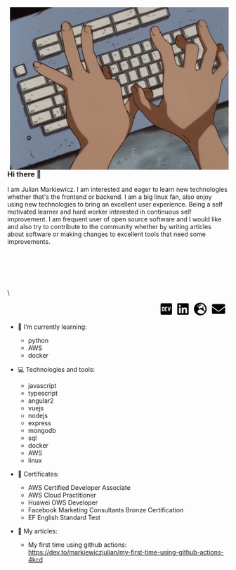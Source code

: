 <img src="./assets/typing.gif" align="right" />

### Hi there 👋

I am Julian Markiewicz. I am interested and eager to learn new technologies whether that's the frontend or backend. I am a big linux fan, also enjoy using new technologies to bring an excellent user experience. Being a self motivated learner and hard worker interested in continuous self improvement. I am frequent user of open source software and I would like and also try to contribute to the community whether by writing articles about software or making changes to excellent tools that need some improvements.

\
\
\
\
\
\

<div align="right">
<a href="https://dev.to/markiewiczjulian"><img height="30" src="./assets/dev-brands.png"></a>&nbsp;&nbsp;
<a href="https://www.linkedin.com/in/julian-markiewicz-628860191/"><img height="30" src="./assets/linkedin-brands.png"></a>&nbsp;&nbsp;
<a href="https://markiewiczjulian.github.io/"><img height="30" src="./assets/globe-europe-solid.png"></a>&nbsp;&nbsp;
<a href="mailto:markiewicz.julian@gmail.com"><img height="30" src="./assets/envelope-solid.png"></a>&nbsp;&nbsp;
</div>

- 🌱 I’m currently learning:
  - python
  - AWS
  - docker
- 💻 Technologies and tools:

  - javascript
  - typescript
  - angular2
  - vuejs
  - nodejs
  - express
  - mongodb
  - sql
  - docker
  - AWS
  - linux

- 📜 Certificates:
  - AWS Certified Developer Associate
  - AWS Cloud Practitioner
  - Huawei OWS Developer
  - Facebook Marketing Consultants Bronze Certification
  - EF English Standard Test

- 📰 My articles:
  - My first time using github actions: https://dev.to/markiewiczjulian/my-first-time-using-github-actions-4kcd
